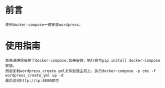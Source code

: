 # 前言
	使用docker-compose一键安装wordpress。

# 使用指南
	首先请确保安装了docker-compose,如未安装，执行命令pip install docker-compose安装。
	然后复制wordpress_create.yml文件到宿主机上，执行docker-compose -p cms -f wordpress_create_yml up -d
	最后访问http://ip:8080即可